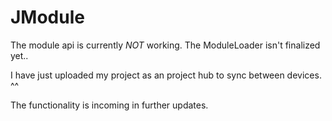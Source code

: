 # JModule

The module api is currently *NOT* working.
The ModuleLoader isn't finalized yet..

I have just uploaded my project as an project hub to sync between devices.
 ^^

The functionality is incoming in further updates.

